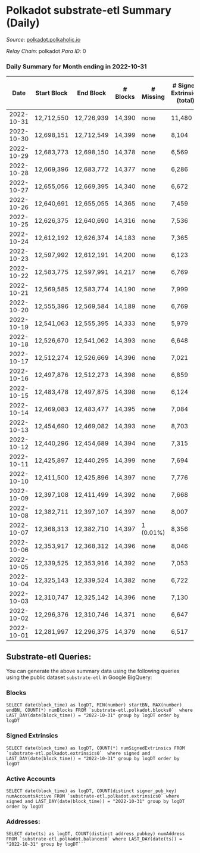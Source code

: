 # Polkadot substrate-etl Summary (Daily)

_Source_: [polkadot.polkaholic.io](https://polkadot.polkaholic.io)

*Relay Chain*: polkadot
*Para ID*: 0



### Daily Summary for Month ending in 2022-10-31


| Date | Start Block | End Block | # Blocks | # Missing | # Signed Extrinsics (total) | # Active Accounts | # Addresses with Balances | # Events | # Transfers | # XCM Transfers In | # XCM Transfers Out |
| ---- | ----------- | --------- | -------- | --------- | --------------------------- | ----------------- | ------------------------- | -------- | ----------- | ------------------ | ------------------- |
| 2022-10-31 | 12,712,550 | 12,726,939 | 14,390 | none  | 11,480 | 3,683 | 1,082,812 | 481,589 | 5,943 ($44,147,970.76) | 232 ($2,236,062.89) | 236 ($478,263.98) |
| 2022-10-30 | 12,698,151 | 12,712,549 | 14,399 | none  | 8,104 | 4,951 | 1,082,328 | 455,036 | 6,773 ($39,859,463.92) | 205 ($674,703.61) | 232 ($1,311,125.92) |
| 2022-10-29 | 12,683,773 | 12,698,150 | 14,378 | none  | 6,569 | 3,190 |  | 445,316 | 5,251 ($21,233,759.91) | 272 ($1,056,817.97) | 267 ($879,610.58) |
| 2022-10-28 | 12,669,396 | 12,683,772 | 14,377 | none  | 6,286 | 3,009 |  | 440,856 | 4,990 ($32,359,392.63) | 238 ($3,046,238.09) | 257 ($2,379,407.67) |
| 2022-10-27 | 12,655,056 | 12,669,395 | 14,340 | none  | 6,672 | 3,222 | 1,081,094 | 439,583 | 5,134 ($35,735,436.66) | 161 ($519,872.90) | 170 ($815,960.31) |
| 2022-10-26 | 12,640,691 | 12,655,055 | 14,365 | none  | 7,459 | 3,681 | 1,080,642 | 449,644 | 5,978 ($239,463,603.77) | 200 ($676,566.17) | 275 ($2,417,318.69) |
| 2022-10-25 | 12,626,375 | 12,640,690 | 14,316 | none  | 7,536 | 3,552 |  | 455,744 | 6,255 ($78,412,914.79) | 236 ($542,734.17) | 236 ($570,320.72) |
| 2022-10-24 | 12,612,192 | 12,626,374 | 14,183 | none  | 7,365 | 3,750 |  | 449,799 | 5,979 ($80,671,250.26) | 189 ($423,524.57) | 281 ($501,780.73) |
| 2022-10-23 | 12,597,992 | 12,612,191 | 14,200 | none  | 6,123 | 2,832 |  | 433,743 | 4,735 ($18,124,983.71) | 180 ($1,081,865.98) | 262 ($373,862.42) |
| 2022-10-22 | 12,583,775 | 12,597,991 | 14,217 | none  | 6,769 | 3,086 | 1,079,241 | 434,948 | 5,418 ($40,072,661.09) | 194 ($407,053.14) | 281 ($399,560.47) |
| 2022-10-21 | 12,569,585 | 12,583,774 | 14,190 | none  | 7,999 | 3,393 |  | 455,577 | 6,701 ($73,087,799.08) | 175 ($822,516.78) | 308 ($548,373.76) |
| 2022-10-20 | 12,555,396 | 12,569,584 | 14,189 | none  | 6,769 | 3,011 |  | 434,523 | 5,626 ($34,228,353.02) | 167 ($296,047.83) | 260 ($490,903.37) |
| 2022-10-19 | 12,541,063 | 12,555,395 | 14,333 | none  | 5,979 | 2,748 |  | 441,298 | 4,725 ($21,201,566.32) | 171 ($505,511.12) | 250 ($409,534.48) |
| 2022-10-18 | 12,526,670 | 12,541,062 | 14,393 | none  | 6,648 | 2,905 |  | 441,043 | 5,040 ($49,670,061.33) | 190 ($302,179.59) | 271 ($1,046,337.74) |
| 2022-10-17 | 12,512,274 | 12,526,669 | 14,396 | none  | 7,021 | 3,240 |  | 456,272 | 5,308 ($25,101,168.77) | 218 ($371,785.33) | 273 ($257,276.27) |
| 2022-10-16 | 12,497,876 | 12,512,273 | 14,398 | none  | 6,859 | 3,133 |  | 445,328 | 4,997 ($13,387,064.25) | 243 ($602,973.42) | 341 ($991,541.26) |
| 2022-10-15 | 12,483,478 | 12,497,875 | 14,398 | none  | 6,124 | 2,790 |  | 443,895 | 4,700 ($13,034,482.56) | 234 ($909,679.15) | 312 ($742,366.88) |
| 2022-10-14 | 12,469,083 | 12,483,477 | 14,395 | none  | 7,084 | 3,342 |  | 445,777 | 5,809 ($35,581,883.12) | 223 ($683,148.05) | 300 ($802,527.58) |
| 2022-10-13 | 12,454,690 | 12,469,082 | 14,393 | none  | 8,703 | 3,799 |  | 472,718 | 7,598 ($74,108,754.95) | 245 ($1,275,775.62) | 428 ($1,192,049.75) |
| 2022-10-12 | 12,440,296 | 12,454,689 | 14,394 | none  | 7,315 | 3,877 |  | 450,419 | 6,131 ($23,640,846.47) | 211 ($937,240.53) | 294 ($1,361,840.55) |
| 2022-10-11 | 12,425,897 | 12,440,295 | 14,399 | none  | 7,694 | 3,655 |  | 456,858 | 6,234 ($26,985,365.39) | 413 ($452,758.51) | 371 ($594,757.43) |
| 2022-10-10 | 12,411,500 | 12,425,896 | 14,397 | none  | 7,776 | 3,265 |  | 453,788 | 5,682 ($17,635,368.57) | 412 ($278,028.68) | 261 ($301,262.48) |
| 2022-10-09 | 12,397,108 | 12,411,499 | 14,392 | none  | 7,668 | 3,078 |  | 456,977 | 5,517 ($17,339,631.26) | 216 ($492,443.93) | 276 ($479,033.78) |
| 2022-10-08 | 12,382,711 | 12,397,107 | 14,397 | none  | 8,007 | 3,064 |  | 456,759 | 5,723 ($16,721,343.15) | 165 ($667,864.28) | 266 ($1,152,787.56) |
| 2022-10-07 | 12,368,313 | 12,382,710 | 14,397 | 1 (0.01%) | 8,356 | 3,324 |  | 461,737 | 6,356 ($28,317,857.08) | 151 ($1,073,391.08) | 255 ($809,794.46) |
| 2022-10-06 | 12,353,917 | 12,368,312 | 14,396 | none  | 8,046 | 3,763 |  | 461,534 | 8,199 ($38,108,272.74) | 253 ($910,830.74) | 334 ($441,183.73) |
| 2022-10-05 | 12,339,525 | 12,353,916 | 14,392 | none  | 7,053 | 3,221 |  | 450,309 | 5,564 ($23,573,177.57) | 245 ($752,551.28) | 331 ($881,188.46) |
| 2022-10-04 | 12,325,143 | 12,339,524 | 14,382 | none  | 6,722 | 3,259 |  | 447,297 | 5,528 ($29,700,247.99) | 224 ($425,663.79) | 339 ($653,625.11) |
| 2022-10-03 | 12,310,747 | 12,325,142 | 14,396 | none  | 7,130 | 3,401 |  | 442,957 | 5,637 ($21,719,716.11) | 187 ($304,767.00) | 289 ($218,239.17) |
| 2022-10-02 | 12,296,376 | 12,310,746 | 14,371 | none  | 6,647 | 3,096 |  | 442,737 | 5,441 ($28,965,866.36) | 199 ($547,918.68) | 419 ($751,696.41) |
| 2022-10-01 | 12,281,997 | 12,296,375 | 14,379 | none  | 6,517 | 3,102 |  | 426,362 | 5,340 ($18,439,754.48) | 218 ($585,619.66) | 415 ($486,044.01) |

## Substrate-etl Queries:
You can generate the above summary data using the following queries using the public dataset `substrate-etl` in Google BigQuery:


### Blocks
```
SELECT date(block_time) as logDT, MIN(number) startBN, MAX(number) endBN, COUNT(*) numBlocks FROM `substrate-etl.polkadot.blocks0`  where LAST_DAY(date(block_time)) = "2022-10-31" group by logDT order by logDT
```


### Signed Extrinsics
```
SELECT date(block_time) as logDT, COUNT(*) numSignedExtrinsics FROM `substrate-etl.polkadot.extrinsics0`  where signed and LAST_DAY(date(block_time)) = "2022-10-31" group by logDT order by logDT
```


### Active Accounts
```
SELECT date(block_time) as logDT, COUNT(distinct signer_pub_key) numAccountsActive FROM `substrate-etl.polkadot.extrinsics0` where signed and LAST_DAY(date(block_time)) = "2022-10-31" group by logDT order by logDT
```


### Addresses:
```
SELECT date(ts) as logDT, COUNT(distinct address_pubkey) numAddress FROM `substrate-etl.polkadot.balances0` where LAST_DAY(date(ts)) = "2022-10-31" group by logDT```

